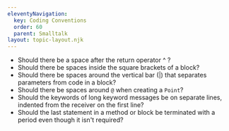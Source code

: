 ```yaml
---
eleventyNavigation:
  key: Coding Conventions
  order: 60
  parent: Smalltalk
layout: topic-layout.njk
---
```


- Should there be a space after the return operator ^ ?
- Should there be spaces inside the square brackets of a block?
- Should there be spaces around the vertical bar (|) that
  separates parameters from code in a block?
- Should there be spaces around `@` when creating a `Point`?
- Should the keywords of long keyword messages
  be on separate lines, indented from the receiver on the first line?
- Should the last statement in a method or block be terminated with a period
  even though it isn't required?

